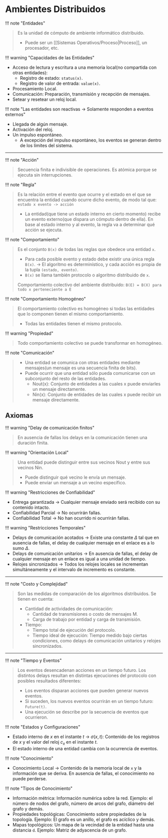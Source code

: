 # Ambientes Distribuidos

!!! note "Entidades"
> Es la unidad de cómputo de ambiente informático distribuido.
> - Puede ser un [[Sistemas Operativos/Proceso|Proceso]], un procesador, etc.


!!! warning "Capacidades de las Entidades"
- Acceso de lectura y escritura a una memoria local(no compartida con otras entidades):
	- Registro de estado: `status(x)`.
	- Registro de valor de entrada: `value(x)`.
- Procesamiento Local.
- Comunicación: Preparación, transmisión y recepción de mensajes.
- Setear y resetear un reloj local.


!!! note "Las entidades son reactivas -> Solamente responden a eventos externos"
- Llegada de algún mensaje.
- Activación del reloj.
- Un impulso espontáneo.
	- A excepción del impulso espontáneo, los eventos se generan dentro de los límites del sistema.

---

!!! note "Acción"
> Secuencia finita e indivisible de operaciones. Es atómica porque se ejecuta sin interrupciones.


!!! note "Regla"
> Es la relación entre el evento que ocurre y el estado en el que se encuentra la entidad cuando ocurre dicho evento, de modo tal que:
> `estado x evento -> acción`
> - La entidad(que tiene un estado interno en cierto momento) recibe un evento externo(que dispara un cómputo dentro de ella). En base al estado interno y al evento, la regla va a determinar qué acción se ejecuta.


!!! note "Comportamiento"
> Es el conjunto `B(x)` de todas las reglas que obedece una entidad `x`. 
> - Para cada posible evento y estado debe existir una única regla `B(x)`. -> El algoritmo es determinístico, y cada acción es propia de la tupla `(estado, evento)`.
> - `B(x)` se llama también protocolo o algoritmo distribuido de `x`.
> 
> Comportamiento colectivo del ambiente distribuido:
> `B(E) = B(X) para todo x perteneciente a E`


!!! note "Comportamiento Homogéneo"
> El comportamiento colectivo es homogéneo si todas las entidades que lo componen tienen el mismo comportamiento.
> - Todas las entidades tienen el mismo protocolo.

!!! warning "Propiedad"
> Todo comportamiento colectivo se puede transformar en homogéneo.


!!! note "Comunicación"
> - Una entidad se comunica con otras entidades mediante mensajes(un mensaje es una secuencia finita de bits).
> - Puede ocurrir que una entidad sólo pueda comunicarse con un subconjunto del resto de las entidades.
> 	- Nout(x): Conjunto de entidades a las cuales x puede enviarles un mensaje directamente.
> 	- Nin(x): Conjunto de entidades de las cuales x puede recibir un mensaje directamente.


## Axiomas

!!! warning "Delay de comunicación finitos"
> En ausencia de fallas los delays en la comunicación tienen una duración finita.

!!! warning "Orientación Local"
> Una entidad puede distinguir entre sus vecinos Nout y entre sus vecinos Nin.
> - Puede distinguir qué vecino le envía un mensaje.
> - Puede enviar un mensaje a un vecino específico.


!!! warning "Restricciones de Confiabilidad"
- Entrega garantizada -> Cualquier mensaje enviado será recibido con su contenido intacto.
- Confiabilidad Parcial -> No ocurrirán fallas.
- Confiabilidad Total -> No han ocurrido ni ocurrirán fallas.


!!! warning "Restricciones Temporales"
- Delays de comunicación acotados -> Existe una constante $\Delta$ tal que en ausencia de fallas, el delay de cualquier mensaje en el enlace es a lo sumo $\Delta$.
- Delays de comunicación unitarios -> En ausencia de fallas, el delay de cualquier mensaje en un enlace es igual a una unidad de tiempo.
- Relojes sincronizados -> Todos los relojes locales se incrementan simultáneamente y el intervalo de incremento es constante.

---

!!! note "Costo y Complejidad"
> Son las medidas de comparación de los algoritmos distribuidos. Se tienen en cuenta:
> - Cantidad de actividades de comunicación: 
> 	- Cantidad de transmisiones o costo de mensajes M.
> 	- Carga de trabajo por entidad y carga de transmisión.
> - Tiempo:
> 	- Tiempo total de ejecución del protocolo.
> 	- Tiempo ideal de ejecución: Tiempo medido bajo ciertas condiciones, como delays de comunicación unitarios y relojes sincronizados.

---


!!! note "Tiempo y Eventos"
> Los eventos desencadenan acciones en un tiempo futuro. Los distintos delays resultan en distintas ejecuciones del protocolo con posibles resultados diferentes:
> - Los eventos disparan acciones que pueden generar nuevos eventos.
> - Si suceden, los nuevos eventos ocurrirán en un tiempo futuro: `Future(t)`.
> - Una ejecución se describe por la secuencia de eventos que ocurrieron.


!!! note "Estados y Configuraciones"
- Estado interno de $x$ en el instante $t$ -> $\sigma(x, t)$: Contenido de los registros de $x$ y el valor del reloj $c_x$ en el instante $t$.
- El estado interno de una entidad cambia con la ocurrencia de eventos.



!!! note "Conocimiento"
- Conocimiento Local -> Contenido de la memoria local de `x` y la información que se deriva. En ausencia de fallas, el conocimiento no puede perderse.


!!! note "Tipos de Conocimiento"
- Información métrica: Información numérica sobre la red. Ejemplo: el número de nodos del grafo, número de arcos del grafo, diámetro del grafo y demás.
- Propiedades topológicas: Conocimiento sobre propiedades de la topología. Ejemplo: El grafo es un anillo, el grafo es acíclico y demás.
- Mapas topológicos: Un mapa de la vecindad de la entidad hasta una distancia `d`. Ejemplo: Matriz de adyacencia de un grafo.